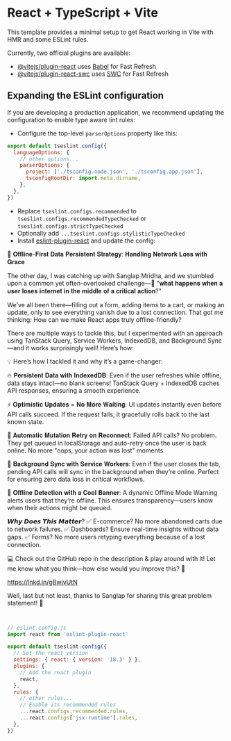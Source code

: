 # React + TypeScript + Vite

This template provides a minimal setup to get React working in Vite with HMR and some ESLint rules.

Currently, two official plugins are available:

- [@vitejs/plugin-react](https://github.com/vitejs/vite-plugin-react/blob/main/packages/plugin-react/README.md) uses [Babel](https://babeljs.io/) for Fast Refresh
- [@vitejs/plugin-react-swc](https://github.com/vitejs/vite-plugin-react-swc) uses [SWC](https://swc.rs/) for Fast Refresh

## Expanding the ESLint configuration

If you are developing a production application, we recommend updating the configuration to enable type aware lint rules:

- Configure the top-level `parserOptions` property like this:

```js
export default tseslint.config({
  languageOptions: {
    // other options...
    parserOptions: {
      project: ['./tsconfig.node.json', './tsconfig.app.json'],
      tsconfigRootDir: import.meta.dirname,
    },
  },
})
```

- Replace `tseslint.configs.recommended` to `tseslint.configs.recommendedTypeChecked` or `tseslint.configs.strictTypeChecked`
- Optionally add `...tseslint.configs.stylisticTypeChecked`
- Install [eslint-plugin-react](https://github.com/jsx-eslint/eslint-plugin-react) and update the config:


🚀 𝐎𝐟𝐟𝐥𝐢𝐧𝐞-𝐅𝐢𝐫𝐬𝐭 𝐃𝐚𝐭𝐚 𝐏𝐞𝐫𝐬𝐢𝐬𝐭𝐞𝐧𝐭 𝐒𝐭𝐫𝐚𝐭𝐞𝐠𝐲: 𝐇𝐚𝐧𝐝𝐥𝐢𝐧𝐠 𝐍𝐞𝐭𝐰𝐨𝐫𝐤 𝐋𝐨𝐬𝐬 𝐰𝐢𝐭𝐡 𝐆𝐫𝐚𝐜𝐞

The other day, I was catching up with Sanglap Mridha, and we stumbled upon a common yet often-overlooked challenge—🤔
"𝐰𝐡𝐚𝐭 𝐡𝐚𝐩𝐩𝐞𝐧𝐬 𝐰𝐡𝐞𝐧 𝐚 𝐮𝐬𝐞𝐫 𝐥𝐨𝐬𝐞𝐬 𝐢𝐧𝐭𝐞𝐫𝐧𝐞𝐭 𝐢𝐧 𝐭𝐡𝐞 𝐦𝐢𝐝𝐝𝐥𝐞 𝐨𝐟 𝐚 𝐜𝐫𝐢𝐭𝐢𝐜𝐚𝐥 𝐚𝐜𝐭𝐢𝐨𝐧?"

We’ve all been there—filling out a form, adding items to a cart, or making an update, only to see everything vanish due to a lost connection. That got me thinking: How can we make React apps truly offline-friendly?

There are multiple ways to tackle this, but I experimented with an approach using TanStack Query, Service Workers, IndexedDB, and Background Sync—and it works surprisingly well! Here’s how:

💡 Here’s how I tackled it and why it’s a game-changer:

🔥 𝐏𝐞𝐫𝐬𝐢𝐬𝐭𝐞𝐧𝐭 𝐃𝐚𝐭𝐚 𝐰𝐢𝐭𝐡 𝐈𝐧𝐝𝐞𝐱𝐞𝐝𝐃𝐁: Even if the user refreshes while offline, data stays intact—no blank screens! TanStack Query + IndexedDB caches API responses, ensuring a smooth experience.

⚡ 𝐎𝐩𝐭𝐢𝐦𝐢𝐬𝐭𝐢𝐜 𝐔𝐩𝐝𝐚𝐭𝐞𝐬 = 𝐍𝐨 𝐌𝐨𝐫𝐞 𝐖𝐚𝐢𝐭𝐢𝐧𝐠: UI updates instantly even before API calls succeed. If the request fails, it gracefully rolls back to the last known state.

🔄 𝐀𝐮𝐭𝐨𝐦𝐚𝐭𝐢𝐜 𝐌𝐮𝐭𝐚𝐭𝐢𝐨𝐧 𝐑𝐞𝐭𝐫𝐲 𝐨𝐧 𝐑𝐞𝐜𝐨𝐧𝐧𝐞𝐜𝐭: Failed API calls? No problem. They get queued in localStorage and auto-retry once the user is back online. No more "oops, your action was lost" moments.

📡 𝐁𝐚𝐜𝐤𝐠𝐫𝐨𝐮𝐧𝐝 𝐒𝐲𝐧𝐜 𝐰𝐢𝐭𝐡 𝐒𝐞𝐫𝐯𝐢𝐜𝐞 𝐖𝐨𝐫𝐤𝐞𝐫𝐬: Even if the user closes the tab, pending API calls will sync in the background when they’re online. Perfect for ensuring zero data loss in critical workflows.

📶 𝐎𝐟𝐟𝐥𝐢𝐧𝐞 𝐃𝐞𝐭𝐞𝐜𝐭𝐢𝐨𝐧 𝐰𝐢𝐭𝐡 𝐚 𝐂𝐨𝐨𝐥 𝐁𝐚𝐧𝐧𝐞𝐫: A dynamic Offline Mode Warning alerts users that they’re offline. This ensures transparency—users know when their actions might be queued.

𝙒𝙝𝙮 𝘿𝙤𝙚𝙨 𝙏𝙝𝙞𝙨 𝙈𝙖𝙩𝙩𝙚𝙧?
✅ E-commerce? No more abandoned carts due to network failures.
✅ Dashboards? Ensure real-time insights without data gaps.
✅ Forms? No more users retyping everything because of a lost connection.

💻 Check out the GitHub repo in the description & play around with it! Let me know what you think—how else would you improve this? 🚀

https://lnkd.in/gBwivUtN

Well, last but not least, thanks to Sanglap for sharing this great problem statement! 🚀



```js


// eslint.config.js
import react from 'eslint-plugin-react'

export default tseslint.config({
  // Set the react version
  settings: { react: { version: '18.3' } },
  plugins: {
    // Add the react plugin
    react,
  },
  rules: {
    // other rules...
    // Enable its recommended rules
    ...react.configs.recommended.rules,
    ...react.configs['jsx-runtime'].rules,
  },
})
```
